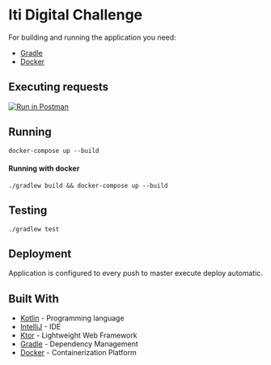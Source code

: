 # Iti Digital Challenge

For building and running the application you need:

- [Gradle](https://gradle.org/)
- [Docker](https://www.docker.com/)

## Executing requests

[![Run in Postman](https://run.pstmn.io/button.svg)](https://app.getpostman.com/run-collection/921679c0ade47b6608a9)
## Running

```
docker-compose up --build
```

#### Running with docker

```shell
./gradlew build && docker-compose up --build
```

##  Testing

```shell
./gradlew test
```

## Deployment

Application is configured to every push to master execute deploy automatic.

## Built With

- [Kotlin](https://kotlinlang.org/) - Programming language
- [IntelliJ](https://www.jetbrains.com/idea/) - IDE
- [Ktor](https://ktor.io) - Lightweight Web Framework
- [Gradle](https://gradle.org/) - Dependency Management
- [Docker](https://www.docker.com/) - Containerization Platform

